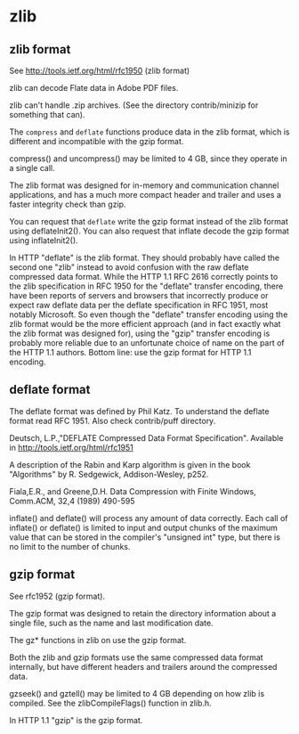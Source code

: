 # zlib

## zlib format

See http://tools.ietf.org/html/rfc1950 (zlib format)

zlib can decode Flate data in Adobe PDF files.

zlib can't handle .zip archives. (See the directory contrib/minizip for something that can).

The `compress` and `deflate` functions produce data in the zlib format, which
is different and incompatible with the gzip format.

compress() and uncompress() may be limited to 4 GB, since they operate in a
single call.

The zlib format was designed for in-memory and communication channel
applications, and has a much more compact header and trailer and uses a
faster integrity check than gzip.

You can request that `deflate` write the gzip format instead of the zlib
format using deflateInit2(). You can also request that inflate decode the
gzip format using inflateInit2().

In HTTP "deflate" is the zlib format.
They should probably have called the second one "zlib" instead to avoid confusion with
the raw deflate compressed data format. While the HTTP 1.1 RFC 2616
correctly points to the zlib specification in RFC 1950 for the "deflate"
transfer encoding, there have been reports of servers and browsers that
incorrectly produce or expect raw deflate data per the deflate
specification in RFC 1951, most notably Microsoft. So even though the
"deflate" transfer encoding using the zlib format would be the more
efficient approach (and in fact exactly what the zlib format was designed
for), using the "gzip" transfer encoding is probably more reliable due to
an unfortunate choice of name on the part of the HTTP 1.1 authors.
Bottom line: use the gzip format for HTTP 1.1 encoding.

## deflate format

The deflate format was defined by Phil Katz.
To understand the deflate format read RFC 1951.
Also check contrib/puff directory.

Deutsch, L.P.,"DEFLATE Compressed Data Format Specification".
Available in http://tools.ietf.org/html/rfc1951

A description of the Rabin and Karp algorithm is given in the book
"Algorithms" by R. Sedgewick, Addison-Wesley, p252.

Fiala,E.R., and Greene,D.H.
Data Compression with Finite Windows, Comm.ACM, 32,4 (1989) 490-595

inflate() and deflate() will process any amount of data correctly.
Each call of inflate() or deflate() is limited to input and output chunks
of the maximum value that can be stored in the compiler's "unsigned int"
type, but there is no limit to the number of chunks.

## gzip format

See rfc1952 (gzip format).

The gzip format was designed to retain the directory information about a
single file, such as the name and last modification date.

The gz\* functions in zlib on use the gzip format.

Both the zlib and gzip formats use the same compressed data format internally,
but have different headers and trailers around the compressed data.

gzseek() and gztell() may be limited to 4 GB depending on how
zlib is compiled. See the zlibCompileFlags() function in zlib.h.

In HTTP 1.1 "gzip" is the gzip format.
